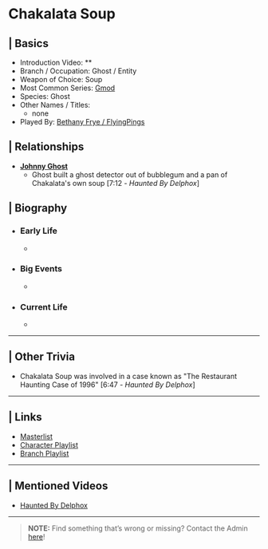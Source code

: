 # Chakalata Soup  


## | Basics  
- Introduction Video: **  
- Branch / Occupation: Ghost / Entity  
- Weapon of Choice: Soup  
- Most Common Series: [Gmod](6.Series/Gmod.html)  
- Species: Ghost  
- Other Names / Titles:   
  - none  
- Played By: [Bethany Frye / FlyingPings](3.Siblings/3.3.Bethany-Frye-FlyingPings.html)  


## | Relationships  
- [**Johnny Ghost**](5.Characters/Johnny_Ghost.html)  
  - Ghost built a ghost detector out of bubblegum and a pan of Chakalata's own soup \[7:12 - *Haunted By Delphox*]


## | Biography  
- ### Early Life  
  -   
- ### Big Events  
  -   
- ### Current Life  
  -   

----

## | Other Trivia  
- Chakalata Soup was involved in a case known as "The Restaurant Haunting Case of 1996" \[6:47 - *Haunted By Delphox*]

----

## | Links  
- [Masterlist]()  
- [Character Playlist]()  
- [Branch Playlist]()  

----

## | Mentioned Videos
- [Haunted By Delphox](https://youtu.be/gVmjfDiJ184)

----

> **NOTE:** Find something that’s wrong or missing? Contact the Admin [here](../chapter_2.html)!